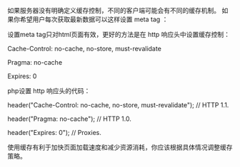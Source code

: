 如果服务器没有明确定义缓存控制，不同的客户端可能会有不同的缓存机制。
如果你希望用户每次获取最新数据可以这样设置 
meta tag ：
<meta http-equiv="cache-control" content="max-age=0" />

<meta http-equiv="cache-control" content="no-cache" />

<meta http-equiv="expires" content="0" />

<meta http-equiv="expires" content="Tue, 01 Jan 1980 1:00:00 GMT" />

<meta http-equiv="pragma" content="no-cache" />

设置meta tag只对html页面有效，更好的方法是在 http 响应头中设置缓存控制：

Cache-Control: no-cache, no-store, must-revalidate

Pragma: no-cache

Expires: 0

php设置 http 响应头的代码：

header("Cache-Control: no-cache, no-store, must-revalidate"); // HTTP 1.1.

header("Pragma: no-cache"); // HTTP 1.0.

header("Expires: 0"); // Proxies.

使用缓存有利于加快页面加载速度和减少资源消耗，你应该根据具体情况调整缓存策略。
